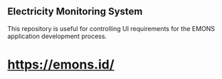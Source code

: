 ## Electricity Monitoring System

This repository is useful for controlling UI requirements for the EMONS application development process.

# https://emons.id/

